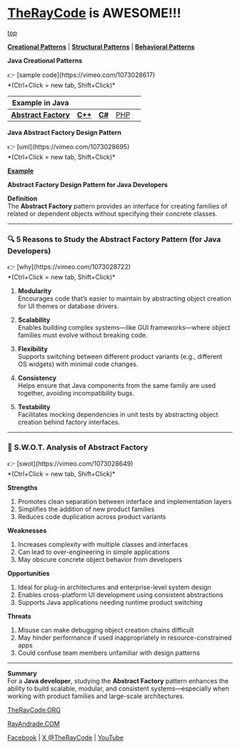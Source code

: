 # [TheRayCode](../../README.md) is AWESOME!!!

[top](../README.md)

**[Creational Patterns](../README.md)** | **[Structural Patterns](../Structural/README.md)** | **[Behavioral Patterns](../Behavioral/README.md)**

**Java Creational Patterns**

<p>
👉 [sample code](https://vimeo.com/1073028617)<br/>
*(Ctrl+Click = new tab, Shift+Click)*
</p>


|Example in Java|   |   |   |   |
|---|---|---|---|---|
| [**Abstract Factory**](README.md) | [**C++**](../../../CPP/Creational/AbstractFactory/README.md) | [**C#**](../../../Csharp/Creational/AbstractFactory/README.md) | [PHP](../../../PHP/Creational/AbstractFactory/README.md) |

**Java Abstract Factory Design Pattern**

<p>
👉 [uml](https://vimeo.com/1073028695)<br/>
*(Ctrl+Click = new tab, Shift+Click)*
</p>

[**Example**](Example/README.md)

**Abstract Factory Design Pattern for Java Developers**

**Definition**  
The **Abstract Factory** pattern provides an interface for creating families of related or dependent objects without specifying their concrete classes.

---

### 🔍 **5 Reasons to Study the Abstract Factory Pattern (for Java Developers)**

<p>
👉 [why](https://vimeo.com/1073028722)<br/>
*(Ctrl+Click = new tab, Shift+Click)*
</p>


1. **Modularity**  
Encourages code that’s easier to maintain by abstracting object creation for UI themes or database drivers.

2. **Scalability**  
Enables building complex systems—like GUI frameworks—where object families must evolve without breaking code.

3. **Flexibility**  
Supports switching between different product variants (e.g., different OS widgets) with minimal code changes.

4. **Consistency**  
Helps ensure that Java components from the same family are used together, avoiding incompatibility bugs.

5. **Testability**  
Facilitates mocking dependencies in unit tests by abstracting object creation behind factory interfaces.

---

### 🧠 **S.W.O.T. Analysis of Abstract Factory**
<p>
👉 [swot](https://vimeo.com/1073028649)<br/>
*(Ctrl+Click = new tab, Shift+Click)*
</p>

**Strengths**  
1. Promotes clean separation between interface and implementation layers  
2. Simplifies the addition of new product families  
3. Reduces code duplication across product variants  

**Weaknesses**  
1. Increases complexity with multiple classes and interfaces  
2. Can lead to over-engineering in simple applications  
3. May obscure concrete object behavior from developers  

**Opportunities**  
1. Ideal for plug-in architectures and enterprise-level system design  
2. Enables cross-platform UI development using consistent abstractions  
3. Supports Java applications needing runtime product switching  

**Threats**  
1. Misuse can make debugging object creation chains difficult  
2. May hinder performance if used inappropriately in resource-constrained apps  
3. Could confuse team members unfamiliar with design patterns  

---

**Summary**  
For a **Java developer**, studying the **Abstract Factory** pattern enhances the ability to build scalable, modular, and consistent systems—especially when working with product families and large-scale architectures.


[TheRayCode.ORG](https://www.TheRayCode.org)

[RayAndrade.COM](https://www.RayAndrade.com)

[Facebook](https://www.facebook.com/TheRayCode/) | [X @TheRayCode](https://www.x.com/TheRayCode/) | [YouTube](https://www.youtube.com/TheRayCode/)
